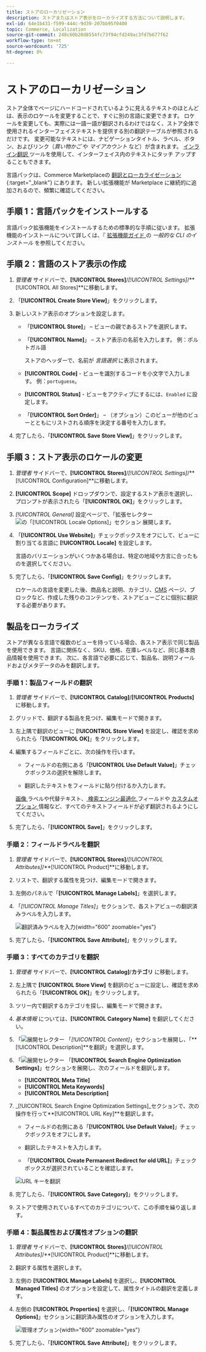 ```yaml
---
title: ストアのローカリゼーション
description: ストアまたはストア表示をローカライズする方法について説明します。
exl-id: 64e1b431-f599-444c-9d39-207bb95f0400
topic: Commerce, Localization
source-git-commit: 248c60b20d8554fc73f94cfd249ac3fd7b677f62
workflow-type: tm+mt
source-wordcount: '725'
ht-degree: 0%

---
```


# ストアのローカリゼーション

ストア全体でページにハードコードされているように見えるテキストのほとんどは、表示のロケールを変更することで、すぐに別の言語に変更できます。 ロケールを変更しても、実際には一語一語が翻訳されるわけではなく、ストア全体で使用されるインターフェイステキストを提供する別の翻訳テーブルが参照されるだけです。 変更可能なテキストには、ナビゲーションタイトル、ラベル、ボタン、およびリンク（_買い物かご_ や _マイアカウント_ など）が含まれます。 [ インライン翻訳 ](../configuration-reference/advanced/developer.md) ツールを使用して、インターフェイス内のテキストにタッチ アップすることもできます。

言語パックは、Commerce Marketplaceの [ 翻訳とローカライゼーション ][1]{:target="_blank"} にあります。 新しい拡張機能が Marketplace に継続的に追加されるので、頻繁に確認してください。

## 手順 1：言語パックをインストールする

言語パック拡張機能をインストールするための標準的な手順に従います。 拡張機能のインストールについて詳しくは、『 [ 拡張機能ガイド ][2] の _一般的な CLI のインストール_ を参照してください。

## 手順 2：言語のストア表示の作成

1. _管理者_ サイドバーで、**[!UICONTROL Stores]**/_[!UICONTROL Settings]_/**[!UICONTROL All Stores]**に移動します。

1. 「**[!UICONTROL Create Store View]**」をクリックします。

1. 新しいストア表示のオプションを設定します。

   - 「**[!UICONTROL Store]**」 – ビューの親であるストアを選択します。

   - 「**[!UICONTROL Name]**」 – ストア表示の名前を入力します。 例：ポルトガル語

     ストアのヘッダーで、名前が _言語選択_ に表示されます。

   - **[!UICONTROL Code]** - ビューを識別するコードを小文字で入力します。 例：`portuguese`。

   - **[!UICONTROL Status]** - ビューをアクティブにするには、`Enabled` に設定します。

   - 「**[!UICONTROL Sort Order]**」 – （オプション）このビューが他のビューとともにリストされる順序を決定する番号を入力します。

1. 完了したら、「**[!UICONTROL Save Store View]**」をクリックします。

## 手順 3：ストア表示のロケールの変更

1. _管理者_ サイドバーで、**[!UICONTROL Stores]**/_[!UICONTROL Settings]_/**[!UICONTROL Configuration]**に移動します。

1. **[!UICONTROL Scope]** ドロップダウンで、設定するストア表示を選択し、プロンプトが表示されたら「**[!UICONTROL OK]**」をクリックします。

1. *[!UICONTROL General]* 設定ページで、「拡張セレクター ![ の「**[!UICONTROL Locale Options]**」セクション ](../assets/icon-display-expand.png) 展開します。

1. 「**[!UICONTROL Use Website]**」チェックボックスをオフにして、ビューに割り当てる言語に **[!UICONTROL Locale]** を設定します。

   言語のバリエーションがいくつかある場合は、特定の地域や方言に合ったものを選択してください。

1. 完了したら、「**[!UICONTROL Save Config]**」をクリックします。

   ロケールの言語を変更した後、商品名と説明、カテゴリ、[CMS](../content-design/page-translate.md) ページ、ブロックなど、作成した残りのコンテンツを、ストアビューごとに個別に翻訳する必要があります。

## 製品をローカライズ

ストアが異なる言語で複数のビューを持っている場合、各ストア表示で同じ製品を使用できます。 言語に関係なく、SKU、価格、在庫レベルなど、同じ基本商品情報を使用できます。 次に、各言語で必要に応じて、製品名、説明フィールドおよびメタデータのみを翻訳します。

### 手順 1：製品フィールドの翻訳

1. _管理者_ サイドバーで、**[!UICONTROL Catalog]**/**[!UICONTROL Products]** に移動します。

1. グリッドで、翻訳する製品を見つけ、編集モードで開きます。

1. 左上隅で翻訳のビューに **[!UICONTROL Store View]** を設定し、確認を求められたら「**[!UICONTROL OK]**」をクリックします。

1. 編集するフィールドごとに、次の操作を行います。

   - フィールドの右側にある「**[!UICONTROL Use Default Value]**」チェックボックスの選択を解除します。

   - 翻訳したテキストをフィールドに貼り付けるか入力します。

   [ 画像 ](../catalog/catalog-images-video.md) ラベルや代替テキスト、[ 検索エンジン最適化 ](../catalog/product-search-engine-optimization.md) フィールドや [ カスタムオプション ](../catalog/settings-advanced-custom-options.md) 情報など、すべてのテキストフィールドが必ず翻訳されるようにしてください。

1. 完了したら、「**[!UICONTROL Save]**」をクリックします。

### 手順 2：フィールドラベルを翻訳

1. _管理者_ サイドバーで、**[!UICONTROL Stores]**/_[!UICONTROL Attributes]_/**[!UICONTROL Product]**に移動します。

1. リストで、翻訳する属性を見つけ、編集モードで開きます。

1. 左側のパネルで「**[!UICONTROL Manage Labels]**」を選択します。

1. 「_[!UICONTROL Manage Titles]_」セクションで、各ストアビューの翻訳済みラベルを入力します。

   ![ 翻訳済みラベルを入力 ](./assets/product-attribute-labels-translate.png){width="600" zoomable="yes"}

1. 完了したら、「**[!UICONTROL Save Attribute]**」をクリックします。

### 手順 3：すべてのカテゴリを翻訳

1. _管理者_ サイドバーで、**[!UICONTROL Catalog]**/**カテゴリ** に移動します。

1. 左上隅で **[!UICONTROL Store View]** を翻訳のビューに設定し、確認を求められたら「**[!UICONTROL OK]**」をクリックします。

1. ツリー内で翻訳するカテゴリを探し、編集モードで開きます。

1. _基本情報_ については、**[!UICONTROL Category Name]** を翻訳してください。

1. 「![ 展開セレクター ](../assets/icon-display-expand.png) 「_[!UICONTROL Content]_」セクションを展開し、「**[!UICONTROL Description]**を翻訳」を選択します。

1. 「![ 展開セレクター ](../assets/icon-display-expand.png) 「**[!UICONTROL Search Engine Optimization Settings]**」セクションを展開し、次のフィールドを翻訳します。

   - **[!UICONTROL Meta Title]**
   - **[!UICONTROL Meta Keywords]**
   - **[!UICONTROL Meta Description]**

1. _[!UICONTROL Search Engine Optimization Settings]_セクションで、次の操作を行って&#x200B;**[!UICONTROL URL Key]**を翻訳します。

   - フィールドの右側にある「**[!UICONTROL Use Default Value]**」チェックボックスをオフにします。

   - 翻訳したテキストを入力します。

   - 「**[!UICONTROL Create Permanent Redirect for old URL]**」チェックボックスが選択されていることを確認します。

   ![URL キーを翻訳 ](./assets/category-translate-url-key.png)

1. 完了したら、「**[!UICONTROL Save Category]**」をクリックします。

1. ストアで使用されているすべてのカテゴリについて、この手順を繰り返します。

### 手順 4：製品属性および属性オプションの翻訳

1. _管理者_ サイドバーで、**[!UICONTROL Stores]**/_[!UICONTROL Attributes]_/**[!UICONTROL Product]**に移動します。

1. 翻訳する属性を選択します。

1. 左側の **[!UICONTROL Manage Labels]** を選択し、**[!UICONTROL Managed Titles]** のオプションを設定して、属性タイトルの翻訳を定義します。

1. 左側の **[!UICONTROL Properties]** を選択し、「**[!UICONTROL Manage Options]**」セクションに翻訳済み属性のオプションを入力します。

   ![ 管理オプション ](./assets/manage-option-tab.png){width="600" zoomable="yes"}

1. 完了したら、「**[!UICONTROL Save Attribute]**」をクリックします。


[1]: https://marketplace.magento.com/extensions/content-customizations/translations-localization.html
[2]: https://experienceleague.adobe.com/docs/commerce-operations/installation-guide/tutorials/extensions.html
